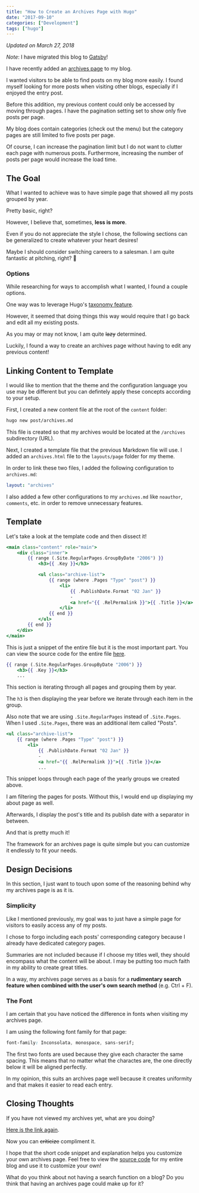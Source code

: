 ```yaml
---
title: "How to Create an Archives Page with Hugo"
date: "2017-09-10"
categories: ["Development"]
tags: ["hugo"]
---
```


*Updated on March 27, 2018*

*Note*: I have migrated this blog to [Gatsby](/blog/migrating-to-gatsby-and-netlify)!

I have recently added an [archives page](/archives) to my blog.

I wanted visitors to be able to find posts on my blog more easily. I found myself looking for more posts when visiting other blogs, especially if I enjoyed the entry post.

Before this addition, my previous content could only be accessed by moving through pages. I have the pagination setting set to show only five posts per page.

My blog does contain categories (check out the menu) but the category pages are still limited to five posts per page.

Of course, I can increase the pagination limit but I do not want to clutter each page with numerous posts. Furthermore, increasing the number of posts per page would increase the load time.

## The Goal

What I wanted to achieve was to have simple page that showed all my posts grouped by year.

Pretty basic, right?

However, I believe that, sometimes, **less is more**.

Even if you do not appreciate the style I chose, the following sections can be generalized to create whatever your heart desires!

Maybe I should consider switching careers to a salesman. I am quite fantastic at pitching, right? 🙂

### Options

While researching for ways to accomplish what I wanted, I found a couple options.

One way was to leverage Hugo's [taxonomy feature](https://gohugo.io/content-management/taxonomies/).

However, it seemed that doing things this way would require that I go back and edit all my existing posts. 

As you may or may not know, I am quite ~~lazy~~ determined.

Luckily, I found a way to create an archives page without having to edit any previous content!

## Linking Content to Template

I would like to mention that the theme and the configuration language you use may be different but you can defintely apply these concepts according to your setup.

First, I created a new content file at the root of the ```content``` folder:

```bash
hugo new post/archives.md
```

This file is created so that my archives would be located at the ```/archives``` subdirectory (URL).

Next, I created a template file that the previous Markdown file will use. I added an ```archives.html``` file to the ```layouts/page``` folder for my theme.

In order to link these two files, I added the following configuration to ```archives.md```:

```yaml
layout: "archives"
```

I also added a few other configurations to my ```archives.md``` like ```noauthor```, ```comments```, etc. in order to remove unnecessary features.

## Template

Let's take a look at the template code and then dissect it!

```handlebars
<main class="content" role="main">
    <div class="inner">
        {{ range (.Site.RegularPages.GroupByDate "2006") }}
            <h3>{{ .Key }}</h3>

            <ul class="archive-list">
                {{ range (where .Pages "Type" "post") }}
                    <li>
                        {{ .PublishDate.Format "02 Jan" }}
                        - 
                        <a href="{{ .RelPermalink }}">{{ .Title }}</a>
                    </li>
                {{ end }}
            </ul>
        {{ end }}
    </div>
</main>
```

This is just a snippet of the entire file but it is the most important part. You can view the source code for the entire file [here](https://github.com/davidlamt/hugo-theme-casper/blob/master/layouts/page/archives.html).

```handlebars
{{ range (.Site.RegularPages.GroupByDate "2006") }}
    <h3>{{ .Key }}</h3>
    ...
```

This section is iterating through all pages and grouping them by year.

The ```h3``` is then displaying the year before we iterate through each item in the group.

Also note that we are using ```.Site.RegularPages``` instead of ```.Site.Pages```. When I used ```.Site.Pages```, there was an additional item called "Posts".

```handlebars
<ul class="archive-list">
    {{ range (where .Pages "Type" "post") }}
        <li>
            {{ .PublishDate.Format "02 Jan" }}
            - 
            <a href="{{ .RelPermalink }}">{{ .Title }}</a>
            ...
```

This snippet loops through each page of the yearly groups we created above.

I am filtering the pages for posts. Without this, I would end up displaying my about page as well.

Afterwards, I display the post's title and its publish date with a separator in between.

And that is pretty much it!

The framework for an archives page is quite simple but you can customize it endlessly to fit your needs. 

## Design Decisions

In this section, I just want to touch upon some of the reasoning behind why my archives page is as it is.

### Simplicity

Like I mentioned previously, my goal was to just have a simple page for visitors to easily access any of my posts.

I chose to forgo including each posts' corresponding category because I already have dedicated category pages.

Summaries are not included because if I choose my titles well, they should encompass what the content will be about. I may be putting too much faith in my ability to create great titles.

In a way, my archives page serves as a basis for a **rudimentary search feature when combined with the user's own search method** (e.g. Ctrl + F).

### The Font

I am certain that you have noticed the difference in fonts when visiting my archives page.

I am using the following font family for that page:

```css
font-family: Inconsolata, monospace, sans-serif;
```

The first two fonts are used because they give each character the same spacing. This means that no matter what the charactes are, the one directly below it will be aligned perfectly.

In my opinion, this suits an archives page well because it creates uniformity and that makes it easier to read each entry.

## Closing Thoughts

If you have not viewed my archives yet, what are you doing? 

[Here is the link again](/archives).

Now you can ~~criticize~~ compliment it.

I hope that the short code snippet and explanation helps you customize your own archives page. Feel free to view the [source code](https://github.com/davidlamt/hugo-theme-casper/) for my entire blog and use it to customize your own!

What do you think about not having a search function on a blog? Do you think that having an archives page could make up for it?